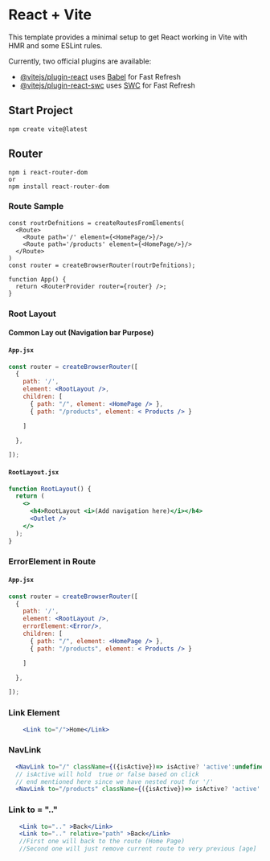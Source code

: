 # React + Vite

This template provides a minimal setup to get React working in Vite with HMR and some ESLint rules.

Currently, two official plugins are available:

- [@vitejs/plugin-react](https://github.com/vitejs/vite-plugin-react/blob/main/packages/plugin-react/README.md) uses [Babel](https://babeljs.io/) for Fast Refresh
- [@vitejs/plugin-react-swc](https://github.com/vitejs/vite-plugin-react-swc) uses [SWC](https://swc.rs/) for Fast Refresh

## Start Project 

```
npm create vite@latest
```

## Router

```
npm i react-router-dom  
or
npm install react-router-dom

```
### Route Sample

```
const routrDefnitions = createRoutesFromElements(
  <Route>
    <Route path='/' element={<HomePage/>}/>
    <Route path='/products' element={<HomePage/>}/>
  </Route>
)
const router = createBrowserRouter(routrDefnitions);

function App() {
  return <RouterProvider router={router} />;
}

```

### Root Layout 
#### Common Lay out (Navigation bar Purpose)

#### `App.jsx`

```jsx
const router = createBrowserRouter([
  {
    path: '/',
    element: <RootLayout />,
    children: [
      { path: "/", element: <HomePage /> },
      { path: "/products", element: < Products /> }

    ]

  },

]);
```

#### `RootLayout.jsx`

```jsx
function RootLayout() {
  return (
    <>
      <h4>RootLayout <i>(Add navigation here)</i></h4>
      <Outlet />
    </>
  );
}

```

### ErrorElement in Route

#### `App.jsx`

```jsx
const router = createBrowserRouter([
  {
    path: '/',
    element: <RootLayout />,
    errorElement:<Error/>,
    children: [
      { path: "/", element: <HomePage /> },
      { path: "/products", element: < Products /> }

    ]

  },

]);
```

### Link Element

```jsx
    <Link to="/">Home</Link>
```

### NavLink 

```jsx
  <NavLink to="/" className={({isActive})=> isActive? 'active':undefined} end>Home</NavLink>
  // isActive will hold  true or false based on click 
  // end mentioned here since we have nested rout for '/'
  <NavLink to="/products" className={({isActive})=> isActive? 'active': undefined}>Products</NavLink>


```



### Link to = ".." 

```jsx
   <Link to=".." >Back</Link>
   <Link to=".." relative="path" >Back</Link>
   //First one will back to the route (Home Page)
   //Second one will just remove current route to very previous [age]


```